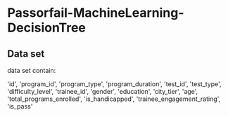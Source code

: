 # Passorfail-MachineLearning-DecisionTree

## Data set
data set contain:

'id', 'program_id', 'program_type', 'program_duration', 'test_id',
'test_type', 'difficulty_level', 'trainee_id', 'gender', 'education',
'city_tier', 'age', 'total_programs_enrolled', 'is_handicapped',
'trainee_engagement_rating', 'is_pass'
